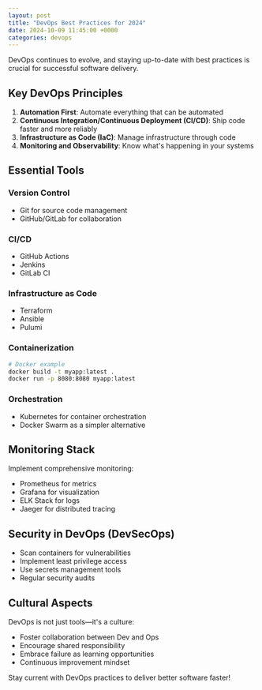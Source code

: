 ```yaml
---
layout: post
title: "DevOps Best Practices for 2024"
date: 2024-10-09 11:45:00 +0000
categories: devops
---
```


DevOps continues to evolve, and staying up-to-date with best practices is crucial for successful software delivery.

## Key DevOps Principles

1. **Automation First**: Automate everything that can be automated
2. **Continuous Integration/Continuous Deployment (CI/CD)**: Ship code faster and more reliably
3. **Infrastructure as Code (IaC)**: Manage infrastructure through code
4. **Monitoring and Observability**: Know what's happening in your systems

## Essential Tools

### Version Control

- Git for source code management
- GitHub/GitLab for collaboration

### CI/CD

- GitHub Actions
- Jenkins
- GitLab CI

### Infrastructure as Code

- Terraform
- Ansible
- Pulumi

### Containerization

```bash
# Docker example
docker build -t myapp:latest .
docker run -p 8080:8080 myapp:latest
```

### Orchestration

- Kubernetes for container orchestration
- Docker Swarm as a simpler alternative

## Monitoring Stack

Implement comprehensive monitoring:
- Prometheus for metrics
- Grafana for visualization
- ELK Stack for logs
- Jaeger for distributed tracing

## Security in DevOps (DevSecOps)

- Scan containers for vulnerabilities
- Implement least privilege access
- Use secrets management tools
- Regular security audits

## Cultural Aspects

DevOps is not just tools—it's a culture:
- Foster collaboration between Dev and Ops
- Encourage shared responsibility
- Embrace failure as learning opportunities
- Continuous improvement mindset

Stay current with DevOps practices to deliver better software faster!
